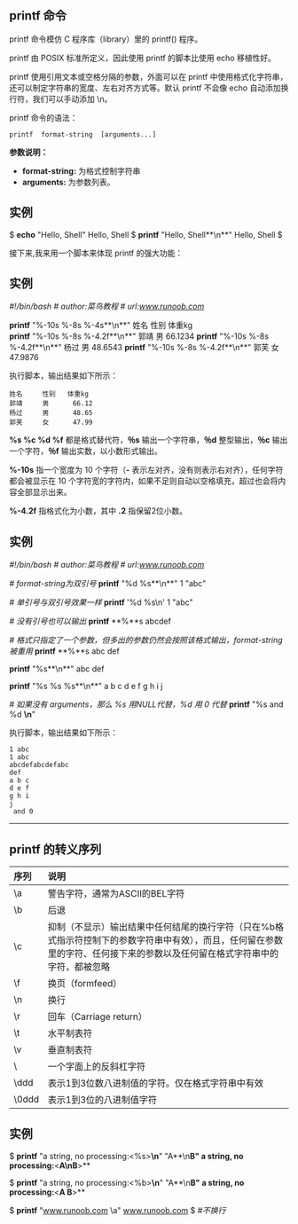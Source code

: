 ## printf 命令

printf 命令模仿 C 程序库（library）里的 printf() 程序。

printf 由 POSIX 标准所定义，因此使用 printf 的脚本比使用 echo 移植性好。

printf 使用引用文本或空格分隔的参数，外面可以在 printf 中使用格式化字符串，还可以制定字符串的宽度、左右对齐方式等。默认 printf 不会像 echo 自动添加换行符，我们可以手动添加 \n。

printf 命令的语法：

```
printf  format-string  [arguments...]
```

**参数说明：**

- **format-string:** 为格式控制字符串
- **arguments:** 为参数列表。

## 实例

$ **echo** "Hello, Shell"
Hello, Shell
$ **printf** "Hello, Shell**\n**"
Hello, Shell
$

接下来,我来用一个脚本来体现 printf 的强大功能：

## 实例

*#!/bin/bash*
*# author:菜鸟教程*
*# url:www.runoob.com*
 
**printf** "%-10s %-8s %-4s**\n**" 姓名 性别 体重kg  
**printf** "%-10s %-8s %-4.2f**\n**" 郭靖 男 66.1234
**printf** "%-10s %-8s %-4.2f**\n**" 杨过 男 48.6543
**printf** "%-10s %-8s %-4.2f**\n**" 郭芙 女 47.9876

执行脚本，输出结果如下所示：

```
姓名     性别   体重kg
郭靖     男      66.12
杨过     男      48.65
郭芙     女      47.99
```

**%s %c %d %f** 都是格式替代符，**％s** 输出一个字符串，**％d** 整型输出，**％c** 输出一个字符，**％f** 输出实数，以小数形式输出。

**%-10s** 指一个宽度为 10 个字符（**-** 表示左对齐，没有则表示右对齐），任何字符都会被显示在 10 个字符宽的字符内，如果不足则自动以空格填充，超过也会将内容全部显示出来。

**%-4.2f** 指格式化为小数，其中 **.2** 指保留2位小数。



## 实例

*#!/bin/bash*
*# author:菜鸟教程*
*# url:www.runoob.com*
 
*# format-string为双引号*
**printf** "%d %s**\n**" 1 "abc"

*# 单引号与双引号效果一样*
**printf** '%d %s\n' 1 "abc"

*# 没有引号也可以输出*
**printf** **%**s abcdef

*# 格式只指定了一个参数，但多出的参数仍然会按照该格式输出，format-string 被重用*
**printf** **%**s abc def

**printf** "%s**\n**" abc def

**printf** "%s %s %s**\n**" a b c d e f g h i j

*# 如果没有 arguments，那么 %s 用NULL代替，%d 用 0 代替*
**printf** "%s and %d **\n**"

执行脚本，输出结果如下所示：

```
1 abc
1 abc
abcdefabcdefabc
def
a b c
d e f
g h i
j  
 and 0
```

------

## printf 的转义序列

| 序列  | 说明                                                         |
| :---- | :----------------------------------------------------------- |
| \a    | 警告字符，通常为ASCII的BEL字符                               |
| \b    | 后退                                                         |
| \c    | 抑制（不显示）输出结果中任何结尾的换行字符（只在%b格式指示符控制下的参数字符串中有效），而且，任何留在参数里的字符、任何接下来的参数以及任何留在格式字符串中的字符，都被忽略 |
| \f    | 换页（formfeed）                                             |
| \n    | 换行                                                         |
| \r    | 回车（Carriage return）                                      |
| \t    | 水平制表符                                                   |
| \v    | 垂直制表符                                                   |
| \\    | 一个字面上的反斜杠字符                                       |
| \ddd  | 表示1到3位数八进制值的字符。仅在格式字符串中有效             |
| \0ddd | 表示1到3位的八进制值字符                                     |

## 实例

$ **printf** "a string, no processing:<%s>**\n**" "A**\n**B"
a string, no processing:**<**A\nB**>**

$ **printf** "a string, no processing:<%b>**\n**" "A**\n**B"
a string, no processing:**<**A
B**>**

$ **printf** "www.runoob.com \a"
www.runoob.com $          *#不换行*

